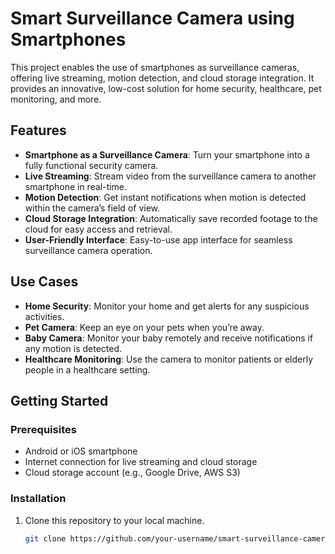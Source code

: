# Smart Surveillance Camera using Smartphones

This project enables the use of smartphones as surveillance cameras, offering live streaming, motion detection, and cloud storage integration. It provides an innovative, low-cost solution for home security, healthcare, pet monitoring, and more.

## Features

- **Smartphone as a Surveillance Camera**: Turn your smartphone into a fully functional security camera.
- **Live Streaming**: Stream video from the surveillance camera to another smartphone in real-time.
- **Motion Detection**: Get instant notifications when motion is detected within the camera’s field of view.
- **Cloud Storage Integration**: Automatically save recorded footage to the cloud for easy access and retrieval.
- **User-Friendly Interface**: Easy-to-use app interface for seamless surveillance camera operation.

## Use Cases

- **Home Security**: Monitor your home and get alerts for any suspicious activities.
- **Pet Camera**: Keep an eye on your pets when you’re away.
- **Baby Camera**: Monitor your baby remotely and receive notifications if any motion is detected.
- **Healthcare Monitoring**: Use the camera to monitor patients or elderly people in a healthcare setting.

## Getting Started

### Prerequisites

- Android or iOS smartphone
- Internet connection for live streaming and cloud storage
- Cloud storage account (e.g., Google Drive, AWS S3)

### Installation

1. Clone this repository to your local machine.
   ```bash
   git clone https://github.com/your-username/smart-surveillance-camera.git
